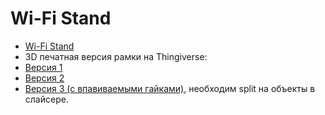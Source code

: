 # Wi-Fi Stand

- [Wi-Fi Stand](https://wifistand.com/)
- 3D печатная версия рамки на Thingiverse:
- [Версия 1](https://www.thingiverse.com/thing:4819305)
- [Версия 2](https://www.thingiverse.com/thing:5292474)
- [Версия 3 (с впавиваемыми гайками)](./STL/WiFiStand3.stl), необходим split на объекты в слайсере.